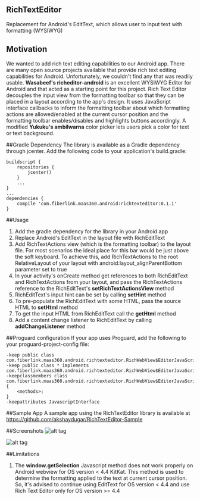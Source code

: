 ## RichTextEditor
Replacement for Android's EditText, which allows user to input text with formatting (WYSIWYG)

## Motivation
We wanted to add rich text editing capabilities to our Android app.
There are many open source projects available that provide rich text editing capabilities for Android. Unfortunately, we couldn't find any that was readily usable.
**Wasabeef's richeditor-android** is an excellent WYSIWYG Editor for Android and that acted as a starting point for this project.
Rich Text Editor decouples the input view from the formatting toolbar so that they can be placed in a layout according to the app's design.
It uses JavaScript interface callbacks to inform the formatting toolbar about which formatting actions are allowed/enabled at the current cursor position and the formatting toolbar enables/disables and highlights buttons accordingly.
A modified **Yukuku's ambilwarna** color picker lets users pick a color for text or text background.

##Gradle Dependency
The library is available as a Gradle dependency through jcenter.
Add the following code to your application's build.gradle:
```
buildscript {
    repositories {
        jcenter()
    }
    ...
}
...
dependencies {
    compile 'com.fiberlink.maas360.android:richtexteditor:0.1.1'
}
```

##Usage
1. Add the gradle dependency for the library in your Android app
2. Replace Android's EditText in the layout file with RichEditText
3. Add RichTextActions view (which is the formatting toolbar) to the layout file. For most scenarios the ideal place for this bar would be just above the soft keyboard. To achieve this, add RichTextActions to the root RelativeLayout of your layout with android:layout_alignParentBottom parameter set to true
4. In your activity's onCreate method get references to both RichEditText and RichTextActions from your layout, and pass the RichTextActions reference to the RichEditText's **setRichTextActionsView** method
5. RichEditText's input hint can be set by calling **setHint** method
6. To pre-populate the RichEditText with some HTML, pass the source HTML to **setHtml** method
7. To get the input HTML from RichEditText call the **getHtml** method
8. Add a content change listener to RichEditText by calling **addChangeListener** method

##Proguard configuration
If your app uses Proguard, add the following to your proguard-project-config file:
```
-keep public class com.fiberlink.maas360.android.richtexteditor.RichWebView$EditorJavaScriptInterface
-keep public class * implements com.fiberlink.maas360.android.richtexteditor.RichWebView$EditorJavaScriptInterface
-keepclassmembers class com.fiberlink.maas360.android.richtexteditor.RichWebView$EditorJavaScriptInterface { 
    <methods>; 
}
-keepattributes JavascriptInterface
```

##Sample App
A sample app using the RichTextEditor library is available at https://github.com/akshaydugar/RichTextEditor-Sample

##Screenshots
![alt tag](https://github.com/akshaydugar/RichTextEditor/blob/master/screenshots/Screenshot1.png)

![alt tag](https://github.com/akshaydugar/RichTextEditor/blob/master/screenshots/Screenshot2.png)

##Limitations
1. The **window.getSelection** Javascript method does not work properly on Android webview for OS version < 4.4 KitKat. This method is used to determine the formatting applied to the text at current cursor position. So, it's advised to continue using EditText for OS version < 4.4 and use Rich Text Editor only for OS version >= 4.4
